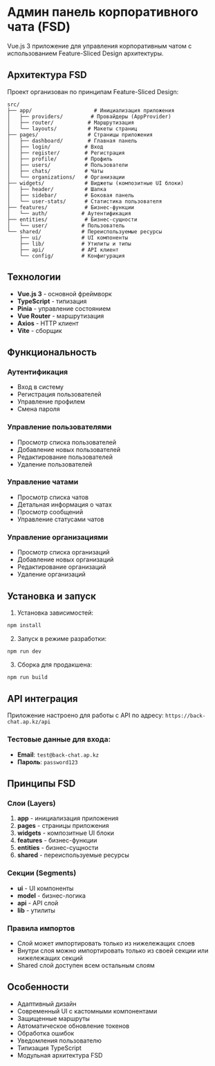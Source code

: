 # Админ панель корпоративного чата (FSD)

Vue.js 3 приложение для управления корпоративным чатом с использованием Feature-Sliced Design архитектуры.

## Архитектура FSD

Проект организован по принципам Feature-Sliced Design:

```
src/
├── app/                    # Инициализация приложения
│   ├── providers/         # Провайдеры (AppProvider)
│   ├── router/           # Маршрутизация
│   └── layouts/          # Макеты страниц
├── pages/                # Страницы приложения
│   ├── dashboard/        # Главная панель
│   ├── login/           # Вход
│   ├── register/        # Регистрация
│   ├── profile/         # Профиль
│   ├── users/           # Пользователи
│   ├── chats/           # Чаты
│   └── organizations/   # Организации
├── widgets/             # Виджеты (композитные UI блоки)
│   ├── header/          # Шапка
│   ├── sidebar/         # Боковая панель
│   └── user-stats/      # Статистика пользователя
├── features/            # Бизнес-функции
│   └── auth/           # Аутентификация
├── entities/            # Бизнес-сущности
│   └── user/           # Пользователь
└── shared/             # Переиспользуемые ресурсы
    ├── ui/             # UI компоненты
    ├── lib/            # Утилиты и типы
    ├── api/            # API клиент
    └── config/         # Конфигурация
```

## Технологии

- **Vue.js 3** - основной фреймворк
- **TypeScript** - типизация
- **Pinia** - управление состоянием
- **Vue Router** - маршрутизация
- **Axios** - HTTP клиент
- **Vite** - сборщик

## Функциональность

### Аутентификация
- Вход в систему
- Регистрация пользователей
- Управление профилем
- Смена пароля

### Управление пользователями
- Просмотр списка пользователей
- Добавление новых пользователей
- Редактирование пользователей
- Удаление пользователей

### Управление чатами
- Просмотр списка чатов
- Детальная информация о чатах
- Просмотр сообщений
- Управление статусами чатов

### Управление организациями
- Просмотр списка организаций
- Добавление новых организаций
- Редактирование организаций
- Удаление организаций

## Установка и запуск

1. Установка зависимостей:
```bash
npm install
```

2. Запуск в режиме разработки:
```bash
npm run dev
```

3. Сборка для продакшена:
```bash
npm run build
```

## API интеграция

Приложение настроено для работы с API по адресу: `https://back-chat.ap.kz/api`

### Тестовые данные для входа:
- **Email**: `test@back-chat.ap.kz`
- **Пароль**: `password123`

## Принципы FSD

### Слои (Layers)
1. **app** - инициализация приложения
2. **pages** - страницы приложения
3. **widgets** - композитные UI блоки
4. **features** - бизнес-функции
5. **entities** - бизнес-сущности
6. **shared** - переиспользуемые ресурсы

### Секции (Segments)
- **ui** - UI компоненты
- **model** - бизнес-логика
- **api** - API слой
- **lib** - утилиты

### Правила импортов
- Слой может импортировать только из нижележащих слоев
- Внутри слоя можно импортировать только из своей секции или нижележащих секций
- Shared слой доступен всем остальным слоям

## Особенности

- Адаптивный дизайн
- Современный UI с кастомными компонентами
- Защищенные маршруты
- Автоматическое обновление токенов
- Обработка ошибок
- Уведомления пользователю
- Типизация TypeScript
- Модульная архитектура FSD
